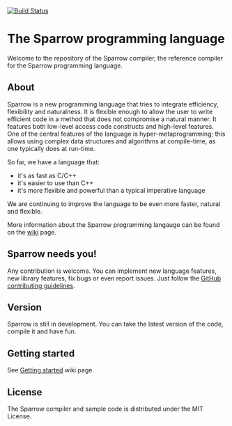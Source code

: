 [![Build Status](https://travis-ci.org/Sparrow-lang/sparrow.svg?branch=master)](https://travis-ci.org/Sparrow-lang/sparrow)

# The Sparrow programming language

Welcome to the repository of the Sparrow compiler, the reference compiler for the Sparrow programming language.

## About

Sparrow is a new programming language that tries to integrate efficiency, flexibility and naturalness. It is flexible enough to allow the user to write efficient code in a method that does not compromise a natural manner. It features both low-level access code constructs and high-level features. One of the central features of the language is hyper-metaprogramming; this allows using complex data structures and algorithms at compile-time, as one typically does at run-time.

So far, we have a language that:
- it's as fast as C/C++
- it's easier to use than C++
- it's more flexible and powerful than a typical imperative language

We are continuing to improve the language to be even more faster, natural and flexible.

More information about the Sparrow programming langauge can be found on the [wiki](https://github.com/Sparrow-lang/sparrow/wiki) page.

## Sparrow needs you!

Any contribution is welcome. You can implement new language features, new library features, fix bugs or even report issues. Just follow the [GitHub contributing guidelines](https://guides.github.com/activities/contributing-to-open-source/).

## Version
Sparrow is still in development. You can take the latest version of the code, compile it and have fun.

## Getting started
See [Getting started](https://github.com/Sparrow-lang/sparrow/wiki/Getting-started:-compiling-the-compiler) wiki page.

## License

The Sparrow compiler and sample code is distributed under the MIT License.
